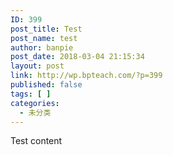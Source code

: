 ```yaml
---
ID: 399
post_title: Test
post_name: test
author: banpie
post_date: 2018-03-04 21:15:34
layout: post
link: http://wp.bpteach.com/?p=399
published: false
tags: [ ]
categories:
  - 未分类
---
```

Test content